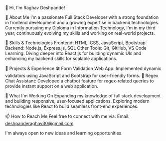 👋 Hi, I'm Raghav Deshpande!

🚀 About Me
I’m a passionate Full Stack Developer with a strong foundation in frontend development and a growing expertise in backend technologies. Currently pursuing my Diploma in Information Technology, I'm in my third year, continuously evolving my skills and working on real-world projects.

🔧 Skills & Technologies
Frontend: HTML, CSS, JavaScript, Bootstrap
Backend: Node.js, Express.js, SQL
Other Tools: Git, GitHub, VS Code
Learning: Diving deeper into React.js for building dynamic UIs and enhancing my backend skills for scalable applications.

🌱 Projects & Experience
🛠️ Form Validation Web App: Implemented dynamic validators using JavaScript and Bootstrap for user-friendly forms.
💬 Regex Chat Assistant: Developed a chatbot feature for regex-related queries to provide instant support on a web application.

🎯 What I'm Working On
Expanding my knowledge of full stack development and building responsive, user-focused applications.
Exploring modern technologies like React to build seamless front-end experiences.

📫 How to Reach Me
Feel free to connect with me via:
Email: deshpanderaghav30@gmail.com

I'm always open to new ideas and learning opportunities.


<!---
ItsRaghav2006/ItsRaghav2006 is a ✨ special ✨ repository because its `README.md` (this file) appears on your GitHub profile.
You can click the Preview link to take a look at your changes.
--->

